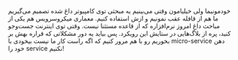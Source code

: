 خودمونیما ولی خیلیامون وقتی می‌بینیم یه مبحثی توی کامپیوتر داغ شده تصمیم می‌گیریم ما هم از قافله عقب نمونیم و ازش استفاده کنیم. معماری میکروسرویس هم یکی از مباحث داغ امروز نرم‌افزاره که از قاعده مستثنا نیست. وقتی توی اینترنت جست‌وجو کنید، پره از بلاگ‌هایی در ستایش این رویکرد. پس بیاید یه دور مشکلاتی که قراره بهش بر بخوریم رو با هم مرور کنیم که اگه راست کار ما نیست بیخودی با micro-service دهن خود را service نکنیم!
